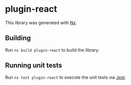 # plugin-react

This library was generated with [Nx](https://nx.dev).

## Building

Run `nx build plugin-react` to build the library.

## Running unit tests

Run `nx test plugin-react` to execute the unit tests via [Jest](https://jestjs.io).
